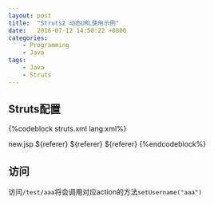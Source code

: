 ```yaml
---
layout: post
title:  "Struts2 动态URL使用示例"
date:   2016-07-12 14:50:22 +0800
categories:
    - Programming
    - Java
tags:
    - Java
    - Struts
---
```


## Struts配置

<!-- more -->

{%codeblock struts.xml lang:xml%}
<?xml version="1.0" encoding="UTF-8" ?>
<!DOCTYPE struts PUBLIC
"-//Apache Software Foundation//DTD Struts Configuration 2.3//EN"
"http://struts.apache.org/dtds/struts-2.3.dtd">
<struts>
<constant name="struts.convention.result.path" value="/"/>
<constant name="struts.custom.i18n.resources" value="i18n"/>

<!--动态URL使用如下三条配置-->
<constant name="struts.enable.SlashesInActionNames" value="true"/>
<constant name="struts.mapper.alwaysSelectFullNamespace" value="false"/>
<constant name="struts.patternMatcher" value="regex"/>

<package name="base" extends="struts-default">
<interceptors>
<interceptor name="appInterceptor" class="cn.corpro.iot.AppInterceptor"/>
<interceptor-stack name="appInterceptorStack">
<interceptor-ref name="appInterceptor"/>
<interceptor-ref name="defaultStack"/>
</interceptor-stack>
</interceptors>

<default-interceptor-ref name="appInterceptorStack"/>
</package>

<package name="users" namespace="/users" extends="base">
<default-class-ref class="userAction"/>

<action name="new" method="_new">
<result>new.jsp</result>
</action>

<action name="create" method="create">
<result type="redirect">${referer}</result>
</action>

<action name="signIn" method="signIn">
<result type="redirect">${referer}</result>
</action>

<action name="signOut" method="signOut">
<result type="redirect">${referer}</result>
</action>

<action name="test/{username}" method="test">

</action>

<action name="{username}" method="test2">

</action>
</package>
</struts>
{%endcodeblock%}

## 访问

访问`/test/aaa`将会调用对应action的方法`setUsername("aaa")`
